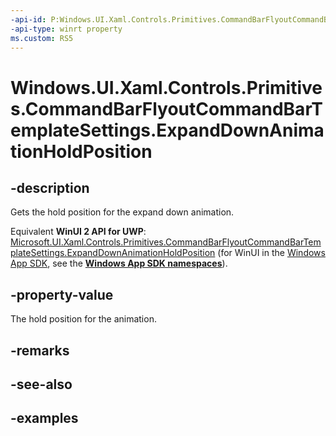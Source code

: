 ```yaml
---
-api-id: P:Windows.UI.Xaml.Controls.Primitives.CommandBarFlyoutCommandBarTemplateSettings.ExpandDownAnimationHoldPosition
-api-type: winrt property
ms.custom: RS5
---
```


<!-- Property syntax.
public double ExpandDownAnimationHoldPosition { get; }
-->

# Windows.UI.Xaml.Controls.Primitives.CommandBarFlyoutCommandBarTemplateSettings.ExpandDownAnimationHoldPosition

## -description

Gets the hold position for the expand down animation.

Equivalent **WinUI 2 API for UWP**: [Microsoft.UI.Xaml.Controls.Primitives.CommandBarFlyoutCommandBarTemplateSettings.ExpandDownAnimationHoldPosition](/windows/winui/api/microsoft.ui.xaml.controls.primitives.commandbarflyoutcommandbartemplatesettings.expanddownanimationholdposition) (for WinUI in the [Windows App SDK](/windows/apps/windows-app-sdk/), see the **[Windows App SDK namespaces](/windows/windows-app-sdk/api/winrt/)**).

## -property-value

The hold position for the animation.

## -remarks

## -see-also

## -examples


